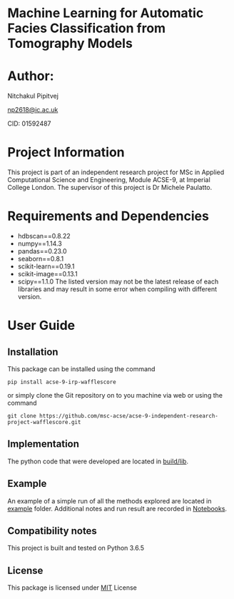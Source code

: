 
# Machine Learning for Automatic Facies Classification from Tomography Models

# Author: 

Nitchakul Pipitvej

np2618@ic.ac.uk

CID: 01592487


# Project Information

This project is part of an independent research project for MSc in Applied Computational Science and Engineering, Module ACSE-9, at Imperial College London. The supervisor of this project is Dr Michele Paulatto.


# Requirements and Dependencies

- hdbscan==0.8.22
- numpy==1.14.3
- pandas==0.23.0
- seaborn==0.8.1
- scikit-learn==0.19.1
- scikit-image==0.13.1
- scipy==1.1.0
The listed version may not be the latest release of each libraries and may result in some error when compiling with different version.

# User Guide
## Installation

This package can be installed using the command

```
pip install acse-9-irp-wafflescore
```

or simply clone the Git repository on to you machine via web or using the command

```
git clone https://github.com/msc-acse/acse-9-independent-research-project-wafflescore.git
```

## Implementation
The python code that were developed are located in [build/lib](https://github.com/msc-acse/acse-9-independent-research-project-wafflescore/tree/master/build/lib).

## Example
An example of a simple run of all the methods explored are located in [example](https://github.com/msc-acse/acse-9-independent-research-project-wafflescore/tree/master/example) folder. Additional notes and run result are recorded in [Notebooks](https://github.com/msc-acse/acse-9-independent-research-project-wafflescore/tree/master/Notebooks).

## Compatibility notes
This project is built and tested on Python 3.6.5

## License

This package is licensed under
[MIT](LICENSE) License
